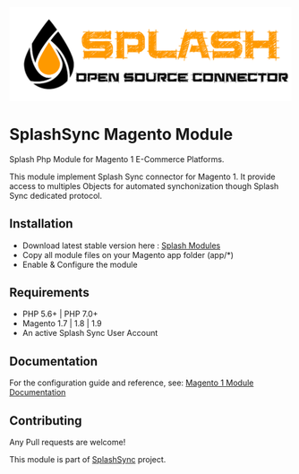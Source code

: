 
[![N|Solid](https://github.com/SplashSync/Php-Core/blob/master/Resources/img/fake-image2.jpg)](http://www.splashsync.com)

# SplashSync Magento Module

Splash Php Module for Magento 1 E-Commerce Platforms.

This module implement Splash Sync connector for Magento 1. It provide access to multiples Objects for automated synchonization though Splash Sync dedicated protocol.

## Installation

* Download latest stable version here : [Splash Modules](http://www.splashsync.com/en/modules/)
* Copy all module files on your Magento app folder (app/*) 
* Enable & Configure the module

## Requirements

* PHP 5.6+ | PHP 7.0+
* Magento 1.7 | 1.8 | 1.9
* An active Splash Sync User Account

## Documentation

For the configuration guide and reference, see: [Magento 1 Module Documentation](https://splashsync.github.io/Magento1)

## Contributing

Any Pull requests are welcome! 

This module is part of [SplashSync](http://www.splashsync.com) project.